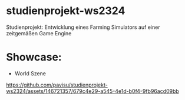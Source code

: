 # studienprojekt-ws2324
Studienprojekt: Entwicklung eines Farming Simulators auf einer zeitgemäßen Game Engine

# Showcase:
- World Szene

https://github.com/pavisu/studienprojekt-ws2324/assets/146721357/679c4e29-a545-4e1d-b0f4-9fb96acd09bb

